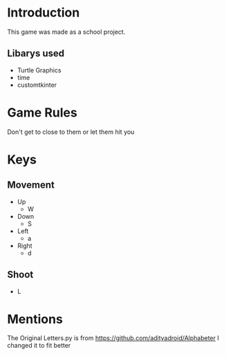 # Introduction
This game was made as a school project.

## Libarys used
- Turtle Graphics
- time
- customtkinter

# Game Rules
Don't get to close to them or let them hit you

# Keys
## Movement
- Up
  - W
- Down
  - S
- Left
  - a
- Right
  - d
## Shoot
- L

# Mentions
The Original Letters.py is from https://github.com/adityadroid/Alphabeter
I changed it to fit better
